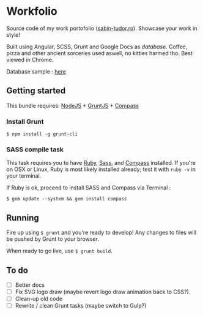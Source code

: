 Workfolio
============
Source code of my work portofolio ([sabin-tudor.ro](http://sabin-tudor.ro/)). Showcase your work in style!

Built using Angular, SCSS, Grunt and Google Docs as *database*.
Coffee, pizza and other ancient sorceries used aswell, no kitties harmed tho. Best viewed in Chrome.

Database sample : [here](https://docs.google.com/spreadsheets/d/1BspNtXilNaTvik9Z5dTH9hymxSVj3VdbNW5WIAo11-M/edit?usp=sharing)

## Getting started
This bundle requires: [NodeJS](http://nodejs.org/) + [GruntJS](http://gruntjs.com/) + [Compass](http://compass-style.org/install/)

### Install Grunt
`$ npm install -g grunt-cli`

### SASS compile task
This task requires you to have [Ruby](http://www.ruby-lang.org/en/downloads/), [Sass](http://sass-lang.com/tutorial.html), and [Compass](http://compass-style.org/install/) installed. If you're on OSX or Linux, Ruby is most likely installed already; test it with 
`ruby -v` in your terminal.

If Ruby is ok, proceed to install SASS and Compass via Terminal :

`$ gem update --system && gem install compass`

## Running
Fire up using `$ grunt` and you're ready to develop! Any changes to files will be pushed by Grunt to your browser.

When ready to go live, use `$ grunt build`.

## To do
- [ ] Better docs
- [ ] Fix SVG logo draw (maybe revert logo draw animation back to CSS?).
- [ ] Clean-up old code
- [ ] Rewrite / clean Grunt tasks (maybe switch to Gulp?)
